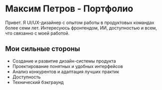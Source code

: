 # Максим Петров - Портфолио

Привет. Я UI/UX-дизайнер с опытом работы в продуктовых командах более семи лет. Интересуюсь фронтендом, ИИ, доступностью и всем, что связанно с моей работой.

## Мои сильные стороны

- Создание и развитие дизайн-системы продукта
- Проектирование понятных и удобных интерфейсов
- Анализ конкурентов и адаптация лучших практик
- Доступность
- Технический бэкграунд